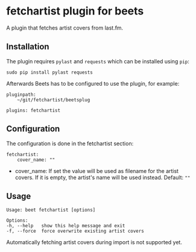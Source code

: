 # fetchartist plugin for beets

A plugin that fetches artist covers from last.fm.

## Installation

The plugin requires `pylast` and `requests` which can be installed using `pip`:

	sudo pip install pylast requests

Afterwards Beets has to be configured to use the plugin, for example:

	pluginpath:
		~/git/fetchartist/beetsplug

	plugins: fetchartist

## Configuration

The configuration is done in the fetchartist section:

	fetchartist:
		cover_name: ""

* cover_name: If set the value will be used as filename for the artist covers.
  If it is empty, the artist's name will be used instead. Default: `""`

## Usage

	Usage: beet fetchartist [options]

	Options:
	-h, --help   show this help message and exit
	-f, --force  force overwrite existing artist covers

Automatically fetching artist covers during import is not supported yet.
